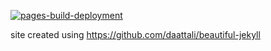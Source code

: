 [![pages-build-deployment](https://github.com/shawnewallace/shawnewallace.github.com/actions/workflows/pages/pages-build-deployment/badge.svg)](https://github.com/shawnewallace/shawnewallace.github.com/actions/workflows/pages/pages-build-deployment)

site created using https://github.com/daattali/beautiful-jekyll

